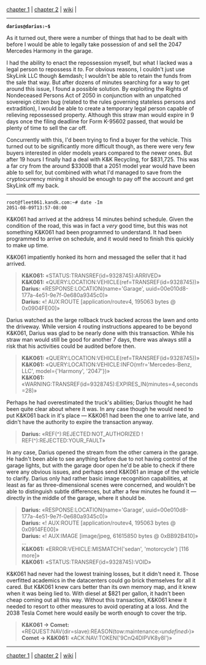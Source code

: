 [chapter 1](https://www.reddit.com/r/HFY/comments/7a6tyb/intelligence_core_chapter_1/) |
[chapter 2](https://www.reddit.com/r/HFY/comments/7an30u/intelligence_core_chapter_2/) |
[wiki](https://www.reddit.com/r/hfy/wiki/series/intelligence_core) |

-----

**`darius@darius:~$`**

As it turned out, there were a number of things that had to be dealt with before I would be able to legally take possession of and sell the 2047 Mercedes Harmony in the garage.


I had the ability to enact the repossession myself, but what I lacked was a legal person to repossess it _to_.
For obvious reasons, I couldn't just use SkyLink LLC though &emdash; I wouldn't be able to retain the funds from the sale that way.
But after dozens of minutes searching for a way to get around this issue, I found a possible solution.
By exploiting the Rights of Nondeceased Persons Act of 2050 in conjunction with an unpatched sovereign citizen bug (related to the rules governing stateless persons and extradition), I would be able to create a temporary legal person capable of relieving repossessed property.
Although this straw man would expire in 9 days once the filing deadline for Form K-95602 passed, that would be plenty of time to sell the car off.

Concurrently with this, I'd been trying to find a buyer for the vehicle.
This turned out to be significantly more difficult though, as there were very few buyers interested in older models years compared to the newer ones.
But after 19 hours I finally had a deal with K&K Recycling, for $831,725.
This was a far cry from the around $3300B that a 2051 model year would have been able to sell for, but combined with what I'd managed to save from the cryptocurrency mining it should be enough to pay off the account and get SkyLink off my back.

-----

    root@fleet061.kandk.com:~# date -Im
    2051-08-09T13:57-08:00

K&K061 had arrived at the address 14 minutes behind schedule.
Given the condition of the road, this was in fact a _very_ good time, but this was not something K&K061 had been programmed to understand.
It had been programmed to arrive on schedule, and it would need to finish this quickly to make up time.

K&K061 impatiently honked its horn and messaged the seller that it had arrived.

> **K&K061:** &laquo;STATUS:TRANSREF(id=9328745):ARRIVED&raquo;  
> **K&K061:** &laquo;QUERY:LOCATION:VEHICLE(ref=TRANSREF(id=9328745))&raquo;  
> **Darius:** &laquo;RESPONSE:LOCATION(name='Garage', uuid=00e010d8-177a-4e51-9e7f-0e680a9345c0)&raquo;  
> **Darius:** &laquo;! AUX:ROUTE [application/routev4, 195063 bytes @ 0x0904FE00]&raquo;  

Darius watched as the large rollback truck backed across the lawn and onto the driveway.
While version 4 routing instructions appeared to be beyond K&K061, Darius was glad to be nearly done with this transaction.
While his straw man would still be good for another 7 days, there was always still a risk that his activities could be audited before then.

> **K&K061:** &laquo;QUERY:LOCATION:VEHICLE(ref=TRANSREF(id=9328745))&raquo;  
> **K&K061:** &laquo;QUERY:LOCATION:VEHICLE:INFO(mfr='Mercedes-Benz, LLC', model={'Harmony', '2047'})&raquo;  
> **K&K061:** &laquo;WARNING:TRANSREF(id=9328745):EXPIRES_IN(minutes=4,seconds=28)&raquo;  

Perhaps he had overestimated the truck's abilities; Darius thought he had been quite clear about where it was.
In any case though he would need to put K&K061 back in it's place &mdash; K&K061 had been the one to arrive late, and didn't have the authority to expire the transaction anyway.

> **Darius:** &laquo;REF(^):REJECTED:NOT_AUTHORIZED ! REF(^):REJECTED:YOUR_FAULT&raquo;  

In any case, Darius opened the stream from the other camera in the garage.
He hadn't been able to see anything before due to not having control of the garage lights, but with the garage door open he'd be able to check if there were any obvious issues, and perhaps send K&K061 an image of the vehicle to clarify.
Darius only had rather basic image recognition capabilities, at least as far as three-dimensional scenes were concerned, and wouldn't be able to distinguish subtle differences, but after a few minutes he found it &mdash; directly in the middle of the garage, where it should be.

> **Darius:** &laquo;RESPONSE:LOCATION(name='Garage', uuid=00e010d8-177a-4e51-9e7f-0e680a9345c0)&raquo;  
> **Darius:** &laquo;! AUX:ROUTE [application/routev4, 195063 bytes @ 0x0914FE00]&raquo;  
> **Darius:** &laquo;! AUX:IMAGE [image/jpeg, 61615850 bytes @ 0xBB92B410]&raquo;  
> ...  
> **K&K061:** &laquo;ERROR:VEHICLE:MISMATCH('sedan', 'motorcycle') [116 more]&raquo;  
> **K&K061:** &laquo;STATUS:TRANSREF(id=9328745):VOID&raquo;  

K&K061 had never had the lowest training losses, but it didn't need it.
Those overfitted academics in the datacenters could go brick themselves for all it cared.
But K&K061 knew cars better than its own memory map, and it knew when it was being lied to.
With diesel at $821 per gallon, it hadn't been cheap coming out all this way.
Without this transaction, K&K061 knew it needed to resort to other measures to avoid operating at a loss.
And the 2038 Tesla Comet here would easily be worth enough to cover the trip.

> **K&K061 &rarr; Comet:** &laquo;REQUEST:NAV(dir=slave):REASON(tow:maintenance:_&lsaquo;undefined&rsaquo;_)&raquo;  
> **Comet &rarr; K&K061:** &laquo;ACK:NAV:TOKEN('9CnQ4DIPVK8y8l')&raquo;  

-----
[chapter 1](https://www.reddit.com/r/HFY/comments/7a6tyb/intelligence_core_chapter_1/) |
[chapter 2](https://www.reddit.com/r/HFY/comments/7an30u/intelligence_core_chapter_2/) |
[wiki](https://www.reddit.com/r/hfy/wiki/series/intelligence_core) |
